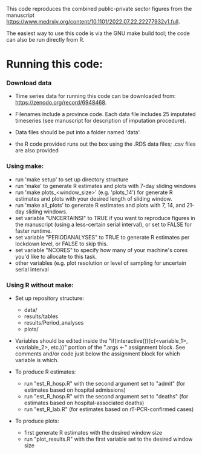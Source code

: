 This code reproduces the combined public-private sector figures from the manuscript https://www.medrxiv.org/content/10.1101/2022.07.22.22277932v1.full.

The easiest way to use this code is via the GNU make build tool; the code can also be run directly from R.

# Running this code:

### Download data

- Time series data for running this code can be downloaded from: https://zenodo.org/record/6948468.

- Filenames include a province code. Each data file includes 25 imputated timeseries (see manuscript for description of imputation procedure).

- Data files should be put into a folder named 'data'.

- the R code provided runs out the box using the .RDS data files; .csv files are also provided

### Using make:
- run 'make setup' to set up directory structure
- run 'make' to generate R estimates and plots with 7-day sliding windows
- run 'make plots_<window_size>' (e.g. 'plots_14') for generate R estimates and plots with your desired length of sliding window.
- run 'make all_plots' to generate R estimates and plots with 7, 14, and 21-day sliding windows.
- set variable "UNCERTAINSI" to TRUE if you want to reproduce figures in the manuscript (using a less-certain serial interval), or set to FALSE for faster runtime.
- set variable "PERIODANALYSES" to TRUE to generate R estimates per lockdown level, or FALSE to skip this.
- set variable "NCORES" to specify how many of your machine's cores you'd like to allocate to this task.
- other variables (e.g. plot resolution or level of sampling for uncertain serial interval

### Using R without make:
- Set up repository structure:
	- data/
	- results/tables
	- results/Period_analyses
	- plots/

- Variables should be edited inside the "if(interactive()){c(<variable_1>, <variable_2>, etc.)}" portion of the ".args <-" assignment block. See comments and/or code just below the assignment block for which variable is which.

- To produce R estimates:
	- run "est_R_hosp.R" with the second argument set to "admit" (for estimates based on hospital admissions)
	- run "est_R_hosp.R" with the second argument set to "deaths" (for estimates based on hospital-associated deaths)
	- run "est_R_lab.R" (for estimates based  on rT-PCR-confirmed cases)
- To produce plots:
	- first generate R estimates with the desired window size
	- run "plot_results.R" with the first variable set to the desired window size
	